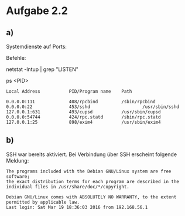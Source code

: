 # Aufgabe 2.2

## a)

Systemdienste auf Ports:

Befehle:

netstat -lntup | grep "LISTEN"

ps \<PID\>

```
Local Address           PID/Program name	Path

0.0.0.0:111             408/rpcbind     	/sbin/rpcbind
0.0.0.0:22              453/sshd					/usr/sbin/sshd
127.0.0.1:631           493/cupsd       	/usr/sbin/cupsd
0.0.0.0:54744           424/rpc.statd   	/sbin/rpc.statd
127.0.0.1:25            898/exim4       	/usr/sbin/exim4
```

## b)

SSH war bereits aktiviert. Bei Verbindung über SSH erscheint folgende Meldung:

```
The programs included with the Debian GNU/Linux system are free software;
the exact distribution terms for each program are described in the
individual files in /usr/share/doc/*/copyright.

Debian GNU/Linux comes with ABSOLUTELY NO WARRANTY, to the extent
permitted by applicable law.
Last login: Sat Mar 19 18:36:03 2016 from 192.168.56.1
```
